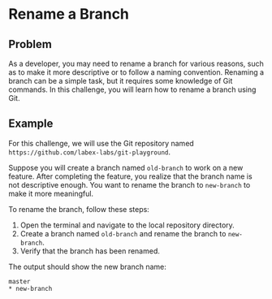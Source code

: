 # Rename a Branch

## Problem

As a developer, you may need to rename a branch for various reasons, such as to make it more descriptive or to follow a naming convention. Renaming a branch can be a simple task, but it requires some knowledge of Git commands. In this challenge, you will learn how to rename a branch using Git.

## Example

For this challenge, we will use the Git repository named `https://github.com/labex-labs/git-playground`.

Suppose you will create a branch named `old-branch` to work on a new feature. After completing the feature, you realize that the branch name is not descriptive enough. You want to rename the branch to `new-branch` to make it more meaningful.

To rename the branch, follow these steps:

1. Open the terminal and navigate to the local repository directory.
2. Create a branch named `old-branch` and rename the branch to `new-branch`. 
3. Verify that the branch has been renamed.

The output should show the new branch name:

```shell
master
* new-branch
```
